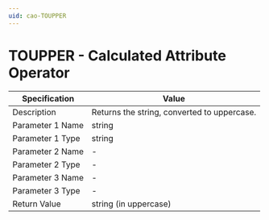 ```yaml
---
uid: cao-TOUPPER
---
```


# TOUPPER - Calculated Attribute Operator

| Specification         | Value                                                        |
| --------------------- | ------------------------------------------------------------ |
| Description           | Returns the string, converted to uppercase.        |
| Parameter 1 Name      | string                                                       |
| Parameter 1 Type      | string                                    |
| Parameter 2 Name      | -                                                            |
| Parameter 2 Type      | -                                                            |
| Parameter 3 Name      | -                                                            |
| Parameter 3 Type      | -                                                            |
| Return Value          | string (in uppercase)                                                          |
